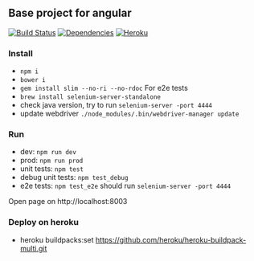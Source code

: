 ## Base project for angular

[![Build Status](https://travis-ci.org/EAndreyF/angular-stub.svg?branch=master)](https://travis-ci.org/EAndreyF/angular-stub)
[![Dependencies](https://david-dm.org/EAndreyF/angular-stub.png)](https://david-dm.org/EAndreyF/angular-stub)
[![Heroku](https://heroku-badge.herokuapp.com/?app=ea-angular-stub)](http://ea-angular-stub.herokuapp.com/)

### Install
- `npm i`
- `bower i`
- `gem install slim --no-ri --no-rdoc`
For e2e tests
- `brew install selenium-server-standalone`
 - check java version, try to run `selenium-server -port 4444`
 - update webdriver `./node_modules/.bin/webdriver-manager update`

### Run
- dev: `npm run dev`
- prod: `npm run prod`
- unit tests: `npm test`
- debug unit tests: `npm test_debug`
- e2e tests: `npm test_e2e` should run `selenium-server -port 4444`

Open page on http://localhost:8003

### Deploy on heroku
-  heroku buildpacks:set https://github.com/heroku/heroku-buildpack-multi.git
